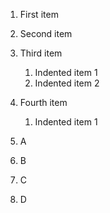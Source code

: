 1. First item
2. Second item
3. Third item
    1. Indented item 1
    2. Indented item 2
4. Fourth item 
    1. Indented item 1


1. A
8. B
3. C
5. D

